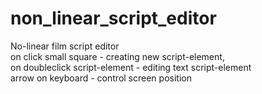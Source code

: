 # non_linear_script_editor
No-linear film script editor </br>
on click small square - creating new script-element, </br>
on doubleclick script-element - editing text script-element </br>
arrow on keyboard - control screen position
